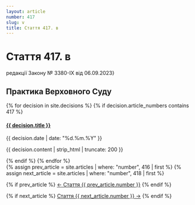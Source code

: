 ```yaml
---
layout: article
number: 417
slug: v
title: Стаття 417. в
---
```


# Стаття 417. в

редакції Закону № 3380-IX від 06.09.2023}

## Практика Верховного Суду

<div class="decisions-container">
{% for decision in site.decisions %}
  {% if decision.article_numbers contains 417 %}
    <div class="decision-item">
      <h4><a href="{{ decision.url }}">{{ decision.title }}</a></h4>
      <p class="decision-date">{{ decision.date | date: "%d.%m.%Y" }}</p>
      <p class="decision-excerpt">{{ decision.content | strip_html | truncate: 200 }}</p>
    </div>
  {% endif %}
{% endfor %}
</div>

<div class="article-navigation">
  {% assign prev_article = site.articles | where: "number", 416 | first %}
  {% assign next_article = site.articles | where: "number", 418 | first %}
  
  {% if prev_article %}
    <a href="{{ prev_article.url }}" class="prev-article">← Стаття {{ prev_article.number }}</a>
  {% endif %}
  
  {% if next_article %}
    <a href="{{ next_article.url }}" class="next-article">Стаття {{ next_article.number }} →</a>
  {% endif %}
</div>
